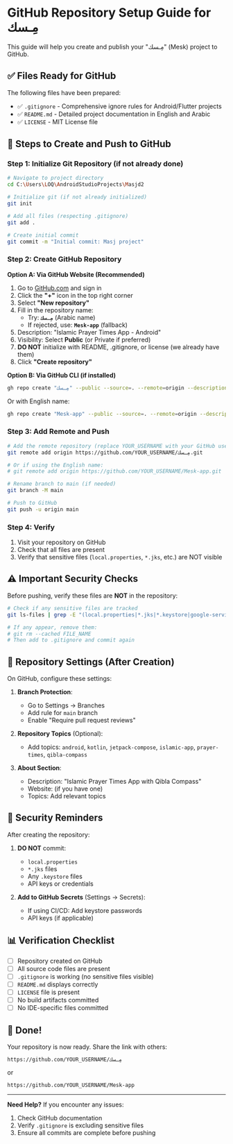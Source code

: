 # GitHub Repository Setup Guide for مِـسك

This guide will help you create and publish your "مِـسك" (Mesk) project to GitHub.

## ✅ Files Ready for GitHub

The following files have been prepared:
- ✅ `.gitignore` - Comprehensive ignore rules for Android/Flutter projects
- ✅ `README.md` - Detailed project documentation in English and Arabic
- ✅ `LICENSE` - MIT License file

## 🚀 Steps to Create and Push to GitHub

### Step 1: Initialize Git Repository (if not already done)

```bash
# Navigate to project directory
cd C:\Users\LOQ\AndroidStudioProjects\Masjd2

# Initialize git (if not already initialized)
git init

# Add all files (respecting .gitignore)
git add .

# Create initial commit
git commit -m "Initial commit: Masj project"
```

### Step 2: Create GitHub Repository

**Option A: Via GitHub Website (Recommended)**

1. Go to [GitHub.com](https://github.com) and sign in
2. Click the **"+"** icon in the top right corner
3. Select **"New repository"**
4. Fill in the repository name:
   - Try: **`مِـسك`** (Arabic name)
   - If rejected, use: **`Mesk-app`** (fallback)
5. Description: "Islamic Prayer Times App - Android"
6. Visibility: Select **Public** (or Private if preferred)
7. **DO NOT** initialize with README, .gitignore, or license (we already have them)
8. Click **"Create repository"**

**Option B: Via GitHub CLI (if installed)**

```bash
gh repo create "مِـسك" --public --source=. --remote=origin --description "Islamic Prayer Times App - Android"
```

Or with English name:
```bash
gh repo create "Mesk-app" --public --source=. --remote=origin --description "Islamic Prayer Times App - Android"
```

### Step 3: Add Remote and Push

```bash
# Add the remote repository (replace YOUR_USERNAME with your GitHub username)
git remote add origin https://github.com/YOUR_USERNAME/مِـسك.git

# Or if using the English name:
# git remote add origin https://github.com/YOUR_USERNAME/Mesk-app.git

# Rename branch to main (if needed)
git branch -M main

# Push to GitHub
git push -u origin main
```

### Step 4: Verify

1. Visit your repository on GitHub
2. Check that all files are present
3. Verify that sensitive files (`local.properties`, `*.jks`, etc.) are NOT visible

## ⚠️ Important Security Checks

Before pushing, verify these files are **NOT** in the repository:

```bash
# Check if any sensitive files are tracked
git ls-files | grep -E "(local.properties|*.jks|*.keystore|google-services)"

# If any appear, remove them:
# git rm --cached FILE_NAME
# Then add to .gitignore and commit again
```

## 📝 Repository Settings (After Creation)

On GitHub, configure these settings:

1. **Branch Protection**:
   - Go to Settings → Branches
   - Add rule for `main` branch
   - Enable "Require pull request reviews"

2. **Repository Topics** (Optional):
   - Add topics: `android`, `kotlin`, `jetpack-compose`, `islamic-app`, `prayer-times`, `qibla-compass`

3. **About Section**:
   - Description: "Islamic Prayer Times App with Qibla Compass"
   - Website: (if you have one)
   - Topics: Add relevant topics

## 🔐 Security Reminders

After creating the repository:

1. **DO NOT** commit:
   - `local.properties`
   - `*.jks` files
   - Any `.keystore` files
   - API keys or credentials

2. **Add to GitHub Secrets** (Settings → Secrets):
   - If using CI/CD: Add keystore passwords
   - API keys (if applicable)

## 📊 Verification Checklist

- [ ] Repository created on GitHub
- [ ] All source code files are present
- [ ] `.gitignore` is working (no sensitive files visible)
- [ ] `README.md` displays correctly
- [ ] `LICENSE` file is present
- [ ] No build artifacts committed
- [ ] No IDE-specific files committed

## 🎉 Done!

Your repository is now ready. Share the link with others:
```
https://github.com/YOUR_USERNAME/مِـسك
```
or
```
https://github.com/YOUR_USERNAME/Mesk-app
```

---

**Need Help?** If you encounter any issues:
1. Check GitHub documentation
2. Verify `.gitignore` is excluding sensitive files
3. Ensure all commits are complete before pushing

